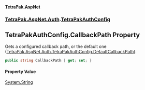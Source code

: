 #### [TetraPak.AspNet](index.md 'index')
### [TetraPak.AspNet.Auth](TetraPak_AspNet_Auth.md 'TetraPak.AspNet.Auth').[TetraPakAuthConfig](TetraPak_AspNet_Auth_TetraPakAuthConfig.md 'TetraPak.AspNet.Auth.TetraPakAuthConfig')
## TetraPakAuthConfig.CallbackPath Property
Gets a configured callback path, or the default one ([TetraPak.AspNet.Auth.TetraPakAuthConfig.DefaultCallbackPath](https://docs.microsoft.com/en-us/dotnet/api/TetraPak.AspNet.Auth.TetraPakAuthConfig.DefaultCallbackPath 'TetraPak.AspNet.Auth.TetraPakAuthConfig.DefaultCallbackPath')).    
```csharp
public string CallbackPath { get; set; }
```
#### Property Value
[System.String](https://docs.microsoft.com/en-us/dotnet/api/System.String 'System.String')
